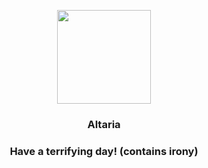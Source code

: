 <p align="center">
    <img src="https://raw.githubusercontent.com/PokeAPI/sprites/master/sprites/pokemon/334.png" width="150" height="150">
</p>
<h3 align="center"> <b>Altaria</b></h3>
<h3 align="center">Have a terrifying day! (contains irony)</h3>
